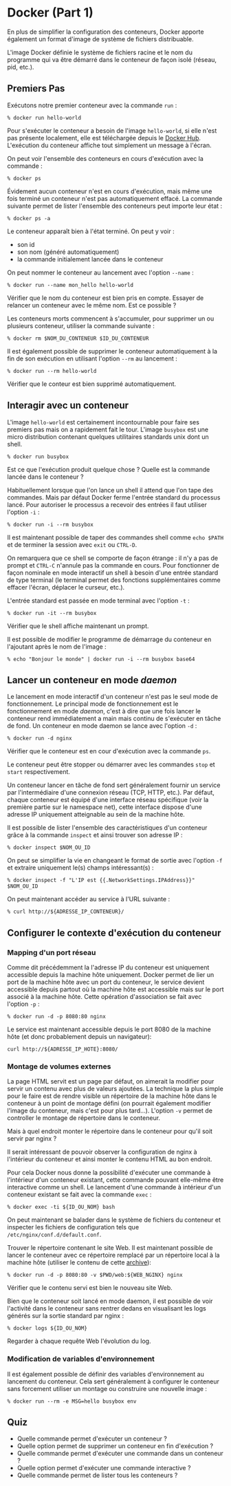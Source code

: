 
# Docker (Part 1)

En plus de simplifier la configuration des conteneurs, Docker apporte
également un format d'image de système de fichiers distribuable.

L'image Docker définie le système de fichiers racine et le nom du programme
qui va être démarré dans le conteneur de façon isolé (réseau, pid, etc.). 

## Premiers Pas

Exécutons notre premier conteneur avec la commande `run` :
```
% docker run hello-world
```

Pour s'exécuter le conteneur a besoin de l'image `hello-world`, si elle n'est 
pas présente localement, elle est téléchargée depuis le [Docker Hub](https://hub.docker.com/_/hello-world). L'exécution du conteneur affiche tout 
simplement un message à l'écran.

On peut voir l'ensemble des conteneurs en cours d'exécution avec la commande :
```
% docker ps
```

Évidement aucun conteneur n'est en cours d'exécution, mais même une fois
terminé un conteneur n'est pas automatiquement effacé. La commande suivante
permet de lister l'ensemble des conteneurs peut importe leur état :
```
% docker ps -a
```
Le conteneur apparaît bien à l'état terminé. On peut y voir :
* son id
* son nom (généré automatiquement)
* la commande initialement lancée dans le conteneur

On peut nommer le conteneur au lancement avec l'option `--name` :
```
% docker run --name mon_hello hello-world
```

Vérifier que le nom du conteneur est bien pris en compte.
Essayer de relancer un conteneur avec le même nom. Est ce possible ?

Les conteneurs morts commencent à s'accumuler, pour supprimer
un ou plusieurs conteneur, utiliser la commande suivante :
```
% docker rm $NOM_DU_CONTENEUR $ID_DU_CONTENEUR
```

Il est également possible de supprimer le conteneur automatiquement à la
fin de son exécution en utilisant l'option `--rm` au lancement :
```
% docker run --rm hello-world
```

Vérifier que le conteur est bien supprimé automatiquement.

## Interagir avec un conteneur

L'image `hello-world` est certainement incontournable pour faire
ses premiers pas mais on a rapidement fait le tour. L'image `busybox`
est une micro distribution contenant quelques utilitaires standards unix
dont un shell.

```
% docker run busybox
```

Est ce que l'exécution produit quelque chose ? Quelle est la commande
lancée dans le conteneur ?

Habituellement lorsque que l'on lance un shell il attend que l'on tape
des commandes. Mais par défaut Docker ferme l'entrée standard du processus
lancé. Pour autoriser le processus a recevoir des entrées il faut utiliser 
l'option `-i` :
```
% docker run -i --rm busybox
```

Il est maintenant possible de taper des commandes shell comme `echo $PATH`
et de terminer la session avec `exit` ou `CTRL-D`.

On remarquera que ce shell se comporte de façon étrange : il n'y a pas
de prompt et `CTRL-C` n'annule pas la commande en cours. Pour fonctionner
de façon nominale en mode interactif un shell à besoin d'une entrée standard
de type terminal (le terminal permet des fonctions supplémentaires comme
effacer l'écran, déplacer le curseur, etc.). 

L'entrée standard est passée en mode terminal avec l'option `-t` :
```
% docker run -it --rm busybox
```
Vérifier que le shell affiche maintenant un prompt.

Il est possible de modifier le programme de démarrage du conteneur
en l'ajoutant après le nom de l'image :
```
% echo "Bonjour le monde" | docker run -i --rm busybox base64
```

## Lancer un conteneur en mode *daemon*

Le lancement en mode interactif d'un conteneur n'est pas le seul mode de
fonctionnement. Le principal mode de fonctionnement est le fonctionnement
en mode *daemon*, c'est à dire que une fois lancer le conteneur rend 
immédiatement a main mais continu de s'exécuter en tâche de fond.
Un conteneur en mode daemon se lance avec l'option `-d` :
```
% docker run -d nginx
```

Vérifier que le conteneur est en cour d'exécution avec la commande `ps`.

Le conteneur peut être stopper ou démarrer avec les commandes `stop` et
`start` respectivement.

Un conteneur lancer en tâche de fond sert généralement fournir un service 
par l'intermédiaire d'une connexion réseau (TCP, HTTP, etc.). Par défaut,
chaque conteneur est équipé d'une interface réseau spécifique (voir la 
première partie sur le namespace net), cette interface dispose d'une
adresse IP uniquement atteignable au sein de la machine hôte.

Il est possible de lister l'ensemble des caractéristiques d'un conteneur
grâce à la commande `inspect` et ainsi trouver son adresse IP :
```
% docker inspect $NOM_OU_ID
```

On peut se simplifier la vie en changeant le format de sortie avec
l'option `-f` et extraire uniquement le(s) champs intéressant(s) :
```
% docker inspect -f "L'IP est {{.NetworkSettings.IPAddress}}" $NOM_OU_ID
```
On peut maintenant accéder au service à l'URL suivante :
```
% curl http://${ADRESSE_IP_CONTENEUR}/
```

## Configurer le contexte d'exécution du conteneur

### Mapping d'un port réseau

Comme dit précédemment la l'adresse IP du conteneur est uniquement
accessible depuis la machine hôte uniquement. Docker permet de lier
un port de la machine hôte avec un port du conteneur, le service
devient accessible depuis partout où la machine hôte est accessible
mais sur le port associé à la machine hôte. Cette opération d'association
se fait avec l'option `-p` :

```
% docker run -d -p 8080:80 nginx
```

Le service est maintenant accessible depuis le port 8080 de la machine
hôte (et donc probablement depuis un navigateur):
```
curl http://${ADRESSE_IP_HOTE}:8080/
```
### Montage de volumes externes

La page HTML servit est un page par défaut, on aimerait la modifier
pour servir un contenu avec plus de valeurs ajoutées.
La technique la plus simple
pour le faire est de rendre visible un répertoire de la machine hôte
dans le conteneur à un point de montage défini (on pourrait également
modifier l'image du conteneur, mais c'est pour plus tard...).
L'option `-v` permet de controller le montage de répertoire dans le conteneur.

Mais à quel endroit monter le répertoire dans le conteneur
pour qu'il soit servir par nginx ?

Il serait intéressant de pouvoir observer la configuration de nginx
à l'intérieur du conteneur et ainsi monter le contenu HTML au bon endroit.

Pour cela Docker nous donne la possibilité d'exécuter une commande à
l'intérieur d'un conteneur existant, cette commande pouvant elle-même
être interactive comme un shell. Le lancement d'une commande à intérieur
d'un conteneur existant se fait avec la commande `exec` :

```
% docker exec -ti ${ID_OU_NOM} bash
```

On peut maintenant se balader dans le système de fichiers du conteneur
et inspecter les fichiers de configuration tels que 
`/etc/nginx/conf.d/default.conf`.

Trouver le répertoire contenant le site Web. Il est maintenant possible
de lancer le conteneur avec ce répertoire remplacé par un répertoire
local à la machine hôte (utiliser le contenu de cette [archive](data/web.tar.gz)):
```
% docker run -d -p 8080:80 -v $PWD/web:${WEB_NGINX} nginx
```

Vérifier que le contenu servi est bien le nouveau site Web.

Bien que le conteneur soit lancé en mode daemon, il est possible
de voir l'activité dans le conteneur sans rentrer dedans en visualisant les 
logs générés sur la sortie standard par nginx :
```
% docker logs ${ID_OU_NOM}
```

Regarder à chaque requête Web l'évolution du log.

### Modification de variables d'environnement

Il est également possible de définir des variables d'environnement
au lancement du conteneur. Cela sert généralement à configurer le
conteneur sans forcement utiliser un montage ou construire une
nouvelle image :
```
% docker run --rm -e MSG=hello busybox env
```

## Quiz

* Quelle commande permet d'exécuter un conteneur ?
* Quelle option permet de supprimer un conteneur en fin d'exécution ? 
* Quelle commande permet d'exécuter une commande dans un conteneur ?
* Quelle option permet d'exécuter une commande interactive ?
* Quelle commande permet de lister tous les conteneurs ?